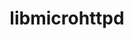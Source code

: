 ---
title: "libmicrohttpd"
layout: cache
categories: [package, develop]
meta: {"versions": ["0.9.50"], "compilers": ["gcc@=10.2.1", "gcc@=10.5.0", "gcc@=11.4.0", "gcc@=13.3.0"], "oss": ["centos7", "rhel8", "ubuntu22.04"], "platforms": ["linux"], "targets": ["aarch64", "x86_64_v3"], "stacks": ["developer-tools-aarch64-linux-gnu", "developer-tools-manylinux2014", "developer-tools-x86_64_v3-linux-gnu", "hep", "root"], "num_specs": 16, "num_specs_by_stack": {"root": 16, "developer-tools-manylinux2014": 1, "developer-tools-x86_64_v3-linux-gnu": 5, "developer-tools-aarch64-linux-gnu": 5, "hep": 5}}
spec_details: [{"hash": "x773t6djjb2xlx3atjum6w6hvt5myhkb", "compiler": "gcc@=10.2.1", "versions": ["0.9.50"], "os": "centos7", "platform": "linux", "target": "x86_64_v3", "variants": ["build_system=autotools", "~https"], "stacks": ["root", "developer-tools-manylinux2014"], "size": "-", "tarball": "https://binaries.spack.io/develop/build_cache/linux-centos7-x86_64_v3/gcc-10.2.1/libmicrohttpd-0.9.50/linux-centos7-x86_64_v3-gcc-10.2.1-libmicrohttpd-0.9.50-x773t6djjb2xlx3atjum6w6hvt5myhkb.spack"}, {"hash": "of6sej5stvea73ngscyvkchk2hunzsc3", "compiler": "gcc@=10.5.0", "versions": ["0.9.50"], "os": "centos7", "platform": "linux", "target": "x86_64_v3", "variants": ["build_system=autotools", "~https"], "stacks": ["developer-tools-x86_64_v3-linux-gnu", "root"], "size": "-", "tarball": "https://binaries.spack.io/develop/build_cache/linux-centos7-x86_64_v3/gcc-10.5.0/libmicrohttpd-0.9.50/linux-centos7-x86_64_v3-gcc-10.5.0-libmicrohttpd-0.9.50-of6sej5stvea73ngscyvkchk2hunzsc3.spack"}, {"hash": "epd6rz4knanxuo7w5fvsnwk7hynebcpw", "compiler": "gcc@=10.5.0", "versions": ["0.9.50"], "os": "centos7", "platform": "linux", "target": "x86_64_v3", "variants": ["build_system=autotools", "~https"], "stacks": ["developer-tools-x86_64_v3-linux-gnu", "root"], "size": "-", "tarball": "https://binaries.spack.io/develop/build_cache/linux-centos7-x86_64_v3/gcc-10.5.0/libmicrohttpd-0.9.50/linux-centos7-x86_64_v3-gcc-10.5.0-libmicrohttpd-0.9.50-epd6rz4knanxuo7w5fvsnwk7hynebcpw.spack"}, {"hash": "xivjspknlkqlcayiz4hgq63doljnrawd", "compiler": "gcc@=10.5.0", "versions": ["0.9.50"], "os": "centos7", "platform": "linux", "target": "x86_64_v3", "variants": ["build_system=autotools", "~https"], "stacks": ["developer-tools-x86_64_v3-linux-gnu", "root"], "size": "-", "tarball": "https://binaries.spack.io/develop/build_cache/linux-centos7-x86_64_v3/gcc-10.5.0/libmicrohttpd-0.9.50/linux-centos7-x86_64_v3-gcc-10.5.0-libmicrohttpd-0.9.50-xivjspknlkqlcayiz4hgq63doljnrawd.spack"}, {"hash": "5zcduvikd55oe7fpnuzchfvdzf6apqa5", "compiler": "gcc@=10.5.0", "versions": ["0.9.50"], "os": "centos7", "platform": "linux", "target": "x86_64_v3", "variants": ["build_system=autotools", "~https"], "stacks": ["developer-tools-x86_64_v3-linux-gnu", "root"], "size": "-", "tarball": "https://binaries.spack.io/develop/build_cache/linux-centos7-x86_64_v3/gcc-10.5.0/libmicrohttpd-0.9.50/linux-centos7-x86_64_v3-gcc-10.5.0-libmicrohttpd-0.9.50-5zcduvikd55oe7fpnuzchfvdzf6apqa5.spack"}, {"hash": "nyek2htqyizx7pqv3ydacx7aqhevxlf7", "compiler": "gcc@=10.5.0", "versions": ["0.9.50"], "os": "centos7", "platform": "linux", "target": "x86_64_v3", "variants": ["build_system=autotools", "~https"], "stacks": ["developer-tools-x86_64_v3-linux-gnu", "root"], "size": "-", "tarball": "https://binaries.spack.io/develop/build_cache/linux-centos7-x86_64_v3/gcc-10.5.0/libmicrohttpd-0.9.50/linux-centos7-x86_64_v3-gcc-10.5.0-libmicrohttpd-0.9.50-nyek2htqyizx7pqv3ydacx7aqhevxlf7.spack"}, {"hash": "gxcnjqymyvoode4usja2tufrcooglbi4", "compiler": "gcc@=13.3.0", "versions": ["0.9.50"], "os": "rhel8", "platform": "linux", "target": "aarch64", "variants": ["build_system=autotools", "~https"], "stacks": ["developer-tools-aarch64-linux-gnu", "root"], "size": "-", "tarball": "https://binaries.spack.io/develop/build_cache/linux-rhel8-aarch64/gcc-13.3.0/libmicrohttpd-0.9.50/linux-rhel8-aarch64-gcc-13.3.0-libmicrohttpd-0.9.50-gxcnjqymyvoode4usja2tufrcooglbi4.spack"}, {"hash": "dln6gxl2mtb5pt3ic76zeii7kjexumhn", "compiler": "gcc@=13.3.0", "versions": ["0.9.50"], "os": "rhel8", "platform": "linux", "target": "aarch64", "variants": ["build_system=autotools", "~https"], "stacks": ["developer-tools-aarch64-linux-gnu", "root"], "size": "-", "tarball": "https://binaries.spack.io/develop/build_cache/linux-rhel8-aarch64/gcc-13.3.0/libmicrohttpd-0.9.50/linux-rhel8-aarch64-gcc-13.3.0-libmicrohttpd-0.9.50-dln6gxl2mtb5pt3ic76zeii7kjexumhn.spack"}, {"hash": "nda6jfhvzg3ojxicq3ovtwac5ktofmoq", "compiler": "gcc@=13.3.0", "versions": ["0.9.50"], "os": "rhel8", "platform": "linux", "target": "aarch64", "variants": ["build_system=autotools", "~https"], "stacks": ["developer-tools-aarch64-linux-gnu", "root"], "size": "-", "tarball": "https://binaries.spack.io/develop/build_cache/linux-rhel8-aarch64/gcc-13.3.0/libmicrohttpd-0.9.50/linux-rhel8-aarch64-gcc-13.3.0-libmicrohttpd-0.9.50-nda6jfhvzg3ojxicq3ovtwac5ktofmoq.spack"}, {"hash": "fqnl5r7u6dxmjt6agqeamzdmj66dviip", "compiler": "gcc@=13.3.0", "versions": ["0.9.50"], "os": "rhel8", "platform": "linux", "target": "aarch64", "variants": ["build_system=autotools", "~https"], "stacks": ["developer-tools-aarch64-linux-gnu", "root"], "size": "-", "tarball": "https://binaries.spack.io/develop/build_cache/linux-rhel8-aarch64/gcc-13.3.0/libmicrohttpd-0.9.50/linux-rhel8-aarch64-gcc-13.3.0-libmicrohttpd-0.9.50-fqnl5r7u6dxmjt6agqeamzdmj66dviip.spack"}, {"hash": "t4tji36uevs565l4dpiolg2upnmgsjou", "compiler": "gcc@=13.3.0", "versions": ["0.9.50"], "os": "rhel8", "platform": "linux", "target": "aarch64", "variants": ["build_system=autotools", "~https"], "stacks": ["developer-tools-aarch64-linux-gnu", "root"], "size": "-", "tarball": "https://binaries.spack.io/develop/build_cache/linux-rhel8-aarch64/gcc-13.3.0/libmicrohttpd-0.9.50/linux-rhel8-aarch64-gcc-13.3.0-libmicrohttpd-0.9.50-t4tji36uevs565l4dpiolg2upnmgsjou.spack"}, {"hash": "emyt67jfytjnerw2ryiqrqxbessl7dpy", "compiler": "gcc@=11.4.0", "versions": ["0.9.50"], "os": "ubuntu22.04", "platform": "linux", "target": "x86_64_v3", "variants": ["build_system=autotools", "~https"], "stacks": ["root", "hep"], "size": "-", "tarball": "https://binaries.spack.io/develop/build_cache/linux-ubuntu22.04-x86_64_v3/gcc-11.4.0/libmicrohttpd-0.9.50/linux-ubuntu22.04-x86_64_v3-gcc-11.4.0-libmicrohttpd-0.9.50-emyt67jfytjnerw2ryiqrqxbessl7dpy.spack"}, {"hash": "5s25b7n7mzapr3tqerjt5qwrkh3w3faw", "compiler": "gcc@=11.4.0", "versions": ["0.9.50"], "os": "ubuntu22.04", "platform": "linux", "target": "x86_64_v3", "variants": ["build_system=autotools", "~https"], "stacks": ["root", "hep"], "size": "-", "tarball": "https://binaries.spack.io/develop/build_cache/linux-ubuntu22.04-x86_64_v3/gcc-11.4.0/libmicrohttpd-0.9.50/linux-ubuntu22.04-x86_64_v3-gcc-11.4.0-libmicrohttpd-0.9.50-5s25b7n7mzapr3tqerjt5qwrkh3w3faw.spack"}, {"hash": "tc2hravgppjyco2h52o5c23ussjdixr7", "compiler": "gcc@=11.4.0", "versions": ["0.9.50"], "os": "ubuntu22.04", "platform": "linux", "target": "x86_64_v3", "variants": ["build_system=autotools", "~https"], "stacks": ["root", "hep"], "size": "-", "tarball": "https://binaries.spack.io/develop/build_cache/linux-ubuntu22.04-x86_64_v3/gcc-11.4.0/libmicrohttpd-0.9.50/linux-ubuntu22.04-x86_64_v3-gcc-11.4.0-libmicrohttpd-0.9.50-tc2hravgppjyco2h52o5c23ussjdixr7.spack"}, {"hash": "grc4pscvztgezbf6jdxqwn2x42h37mrg", "compiler": "gcc@=11.4.0", "versions": ["0.9.50"], "os": "ubuntu22.04", "platform": "linux", "target": "x86_64_v3", "variants": ["build_system=autotools", "~https"], "stacks": ["root", "hep"], "size": "-", "tarball": "https://binaries.spack.io/develop/build_cache/linux-ubuntu22.04-x86_64_v3/gcc-11.4.0/libmicrohttpd-0.9.50/linux-ubuntu22.04-x86_64_v3-gcc-11.4.0-libmicrohttpd-0.9.50-grc4pscvztgezbf6jdxqwn2x42h37mrg.spack"}, {"hash": "5gh7mv46qqktusjc2r4r2frpbgkxhdgj", "compiler": "gcc@=11.4.0", "versions": ["0.9.50"], "os": "ubuntu22.04", "platform": "linux", "target": "x86_64_v3", "variants": ["build_system=autotools", "~https"], "stacks": ["root", "hep"], "size": "-", "tarball": "https://binaries.spack.io/develop/build_cache/linux-ubuntu22.04-x86_64_v3/gcc-11.4.0/libmicrohttpd-0.9.50/linux-ubuntu22.04-x86_64_v3-gcc-11.4.0-libmicrohttpd-0.9.50-5gh7mv46qqktusjc2r4r2frpbgkxhdgj.spack"}]
---